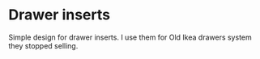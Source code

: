 # Drawer inserts

Simple design for drawer inserts. I use them for Old Ikea drawers system they stopped selling.

